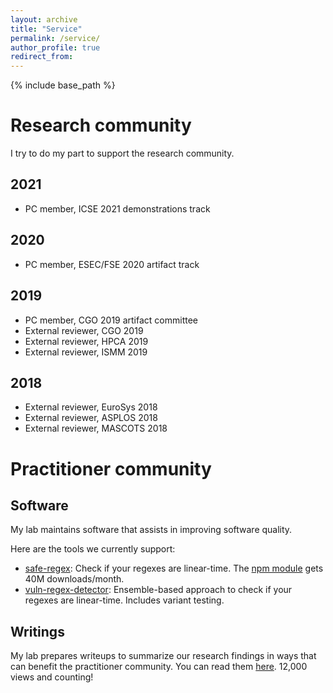 ```yaml
---
layout: archive
title: "Service"
permalink: /service/
author_profile: true
redirect_from:
---
```


{% include base_path %}

Research community
=====

I try to do my part to support the research community.

2021
-----

- PC member, ICSE 2021 demonstrations track

2020
-----

- PC member, ESEC/FSE 2020 artifact track

2019
-----

- PC member, CGO 2019 artifact committee
- External reviewer, CGO 2019
- External reviewer, HPCA 2019
- External reviewer, ISMM 2019

2018
-----

- External reviewer, EuroSys 2018
- External reviewer, ASPLOS 2018
- External reviewer, MASCOTS 2018

Practitioner community
=====

Software
-----

My lab maintains software that assists in improving software quality.

Here are the tools we currently support:

- [safe-regex](https://github.com/davisjam/safe-regex): Check if your regexes are linear-time. The [npm module](https://github.com/davisjam/safe-regex) gets 40M downloads/month.
- [vuln-regex-detector](https://github.com/davisjam/vuln-regex-detector): Ensemble-based approach to check if your regexes are linear-time. Includes variant testing.

Writings
-----

My lab prepares writeups to summarize our research findings in ways that can benefit the practitioner community.
You can read them [here](https://medium.com/@davisjam).
12,000 views and counting!
